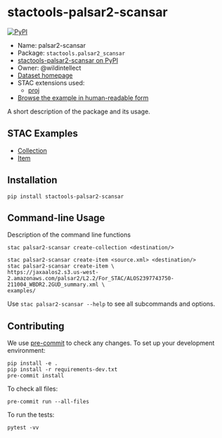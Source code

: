 # stactools-palsar2-scansar

[![PyPI](https://img.shields.io/pypi/v/stactools-palsar2-scansar)](https://pypi.org/project/stactools-palsar2-scansar/)

- Name: palsar2-scansar
- Package: `stactools.palsar2_scansar`
- [stactools-palsar2-scansar on PyPI](https://pypi.org/project/stactools-palsar2-scansar/)
- Owner: @wildintellect
- [Dataset homepage](https://www.eorc.jaxa.jp/ALOS/en/dataset/palsar2_l22_e.htm)
- STAC extensions used:
  - [proj](https://github.com/stac-extensions/projection/)
- [Browse the example in human-readable form](https://radiantearth.github.io/stac-browser/#/external/raw.githubusercontent.com/stactools-packages/palsar2-scansar/main/examples/collection.json)

A short description of the package and its usage.

## STAC Examples

- [Collection](examples/collection.json)
- [Item](examples/item/item.json)

## Installation

```shell
pip install stactools-palsar2-scansar
```

## Command-line Usage

Description of the command line functions

```shell
stac palsar2-scansar create-collection <destination/>

stac palsar2-scansar create-item <source.xml> <destination/>
stac palsar2-scansar create-item \
https://jaxaalos2.s3.us-west-2.amazonaws.com/palsar2/L2.2/For_STAC/ALOS2397743750-211004_WBDR2.2GUD_summary.xml \
examples/
```

Use `stac palsar2-scansar --help` to see all subcommands and options.

## Contributing

We use [pre-commit](https://pre-commit.com/) to check any changes.
To set up your development environment:

```shell
pip install -e .
pip install -r requirements-dev.txt
pre-commit install
```

To check all files:

```shell
pre-commit run --all-files
```

To run the tests:

```shell
pytest -vv
```
